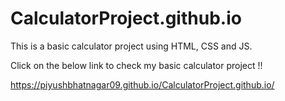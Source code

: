 # CalculatorProject.github.io
This is a basic calculator project using HTML, CSS and JS.

Click on the below link to check my basic calculator project !!

https://piyushbhatnagar09.github.io/CalculatorProject.github.io/

